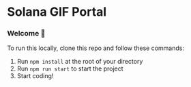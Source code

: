 # Solana GIF Portal

### **Welcome 👋**
To run this locally, clone this repo and follow these commands:

1. Run `npm install` at the root of your directory
2. Run `npm run start` to start the project
3. Start coding!
